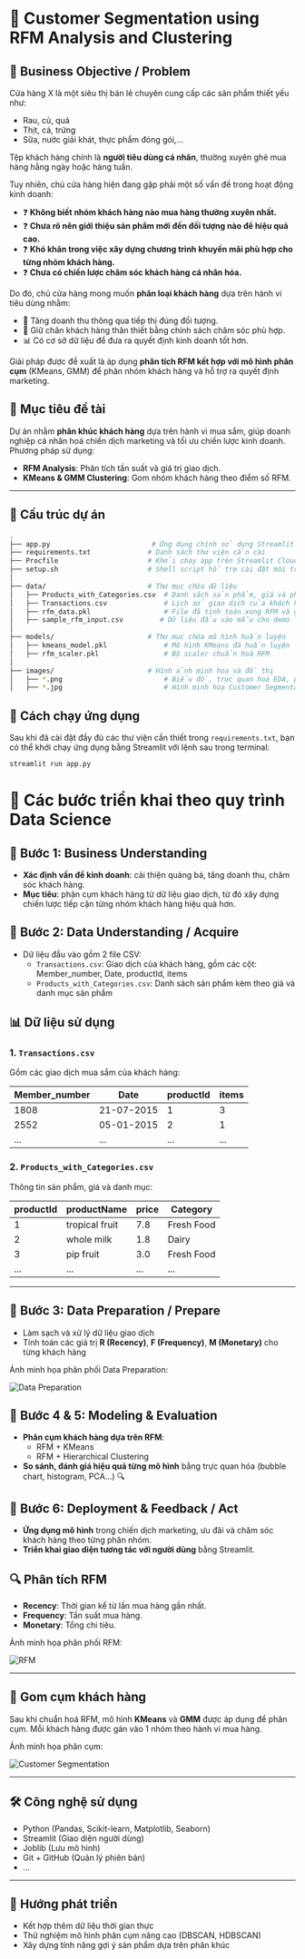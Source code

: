 # 🧠 Customer Segmentation using RFM Analysis and Clustering

## 🎯 Business Objective / Problem

Cửa hàng X là một siêu thị bán lẻ chuyên cung cấp các sản phẩm thiết yếu như:
- Rau, củ, quả
- Thịt, cá, trứng
- Sữa, nước giải khát, thực phẩm đóng gói,...

Tệp khách hàng chính là **người tiêu dùng cá nhân**, thường xuyên ghé mua hàng hằng ngày hoặc hàng tuần.

Tuy nhiên, chủ cửa hàng hiện đang gặp phải một số vấn đề trong hoạt động kinh doanh:

- ❓ **Không biết nhóm khách hàng nào mua hàng thường xuyên nhất.**
- ❓ **Chưa rõ nên giới thiệu sản phẩm mới đến đối tượng nào để hiệu quả cao.**
- ❓ **Khó khăn trong việc xây dựng chương trình khuyến mãi phù hợp cho từng nhóm khách hàng.**
- ❓ **Chưa có chiến lược chăm sóc khách hàng cá nhân hóa.**

Do đó, chủ cửa hàng mong muốn **phân loại khách hàng** dựa trên hành vi tiêu dùng nhằm:
- 🎯 Tăng doanh thu thông qua tiếp thị đúng đối tượng.
- 🤝 Giữ chân khách hàng thân thiết bằng chính sách chăm sóc phù hợp.
- 📊 Có cơ sở dữ liệu để đưa ra quyết định kinh doanh tốt hơn.

Giải pháp được đề xuất là áp dụng **phân tích RFM kết hợp với mô hình phân cụm** (KMeans, GMM) để phân nhóm khách hàng và hỗ trợ ra quyết định marketing.


## 📌 Mục tiêu đề tài
Dự án nhằm **phân khúc khách hàng** dựa trên hành vi mua sắm, giúp doanh nghiệp cá nhân hoá chiến dịch marketing và tối ưu chiến lược kinh doanh. Phương pháp sử dụng:
- **RFM Analysis**: Phân tích tần suất và giá trị giao dịch.
- **KMeans & GMM Clustering**: Gom nhóm khách hàng theo điểm số RFM.

---

## 📁 Cấu trúc dự án

```bash
.
├── app.py                         # Ứng dụng chính sử dụng Streamlit
├── requirements.txt              # Danh sách thư viện cần cài
├── Procfile                      # Khởi chạy app trên Streamlit Cloud
├── setup.sh                      # Shell script hỗ trợ cài đặt môi trường
│
├── data/                         # Thư mục chứa dữ liệu
│   ├── Products_with_Categories.csv  # Danh sách sản phẩm, giá và phân loại
│   ├── Transactions.csv              # Lịch sử giao dịch của khách hàng
│   ├── rfm_data.pkl                  # File đã tính toán xong RFM và gom cụm
│   ├── sample_rfm_input.csv         # Dữ liệu đầu vào mẫu cho demo
│
├── models/                       # Thư mục chứa mô hình huấn luyện
│   ├── kmeans_model.pkl              # Mô hình KMeans đã huấn luyện
│   ├── rfm_scaler.pkl                # Bộ scaler chuẩn hoá RFM
│
├── images/                       # Hình ảnh minh hoạ và đồ thị
│   ├── *.png                         # Biểu đồ, trực quan hoá EDA, phân cụm
│   ├── *.jpg                         # Hình minh hoạ Customer Segmentation
```
## 🚀 Cách chạy ứng dụng

Sau khi đã cài đặt đầy đủ các thư viện cần thiết trong `requirements.txt`, bạn có thể khởi chạy ứng dụng bằng Streamlit với lệnh sau trong terminal:

```bash
streamlit run app.py
```

# 🔀 Các bước triển khai theo quy trình Data Science

## 📌 Bước 1: Business Understanding
- **Xác định vấn đề kinh doanh**: cải thiện quảng bá, tăng doanh thu, chăm sóc khách hàng.
- **Mục tiêu**: phân cụm khách hàng từ dữ liệu giao dịch, từ đó xây dựng chiến lược tiếp cận từng nhóm khách hàng hiệu quả hơn.

## 📌 Bước 2: Data Understanding / Acquire
- Dữ liệu đầu vào gồm 2 file CSV:
  - `Transactions.csv`: Giao dịch của khách hàng, gồm các cột: Member_number, Date, productId, items
  - `Products_with_Categories.csv`: Danh sách sản phẩm kèm theo giá và danh mục sản phẩm

## 📊 Dữ liệu sử dụng

### 1. `Transactions.csv`
Gồm các giao dịch mua sắm của khách hàng:

| Member_number | Date       | productId | items |
|---------------|------------|-----------|-------|
| 1808          | 21-07-2015 | 1         | 3     |
| 2552          | 05-01-2015 | 2         | 1     |
| ...           | ...        | ...       | ...   |

### 2. `Products_with_Categories.csv`
Thông tin sản phẩm, giá và danh mục:

| productId | productName        | price | Category          |
|-----------|--------------------|-------|-------------------|
| 1         | tropical fruit      | 7.8   | Fresh Food        |
| 2         | whole milk          | 1.8   | Dairy             |
| 3         | pip fruit           | 3.0   | Fresh Food        |
| ...       | ...                | ...   | ...               |

---

## 📌 Bước 3: Data Preparation / Prepare
- Làm sạch và xử lý dữ liệu giao dịch
- Tính toán các giá trị **R (Recency)**, **F (Frequency)**, **M (Monetary)** cho từng khách hàng

Ảnh minh họa phân phối Data Preparation:

![Data Preparation](https://github.com/GiangSon-5/gui_kmeans/blob/main/images/Data%20preparation.jpg)

## 📌 Bước 4 & 5: Modeling & Evaluation
- **Phân cụm khách hàng dựa trên RFM**:
  - RFM + KMeans
  - RFM + Hierarchical Clustering
- **So sánh, đánh giá hiệu quả từng mô hình** bằng trực quan hóa (bubble chart, histogram, PCA...) 🔍

## 📌 Bước 6: Deployment & Feedback / Act
- **Ứng dụng mô hình** trong chiến dịch marketing, ưu đãi và chăm sóc khách hàng theo từng phân nhóm.
- **Triển khai giao diện tương tác với người dùng** bằng Streamlit.




## 🔍 Phân tích RFM

- **Recency**: Thời gian kể từ lần mua hàng gần nhất.
- **Frequency**: Tần suất mua hàng.
- **Monetary**: Tổng chi tiêu.

Ảnh minh họa phân phối RFM:

![RFM](https://github.com/GiangSon-5/gui_kmeans/blob/main/images/RFM.png)

---

## 🔄 Gom cụm khách hàng

Sau khi chuẩn hoá RFM, mô hình **KMeans** và **GMM** được áp dụng để phân cụm. Mỗi khách hàng được gán vào 1 nhóm theo hành vi mua hàng.

Ảnh minh họa phân cụm:

![Customer Segmentation](https://github.com/GiangSon-5/gui_kmeans/blob/main/images/Customer-Segmentation.jpg)

---

## 🛠️ Công nghệ sử dụng

- Python (Pandas, Scikit-learn, Matplotlib, Seaborn)
- Streamlit (Giao diện người dùng)
- Joblib (Lưu mô hình)
- Git + GitHub (Quản lý phiên bản)
- ...
---

## 🚀 Hướng phát triển
- Kết hợp thêm dữ liệu thời gian thực
- Thử nghiệm mô hình phân cụm nâng cao (DBSCAN, HDBSCAN)
- Xây dựng tính năng gợi ý sản phẩm dựa trên phân khúc
